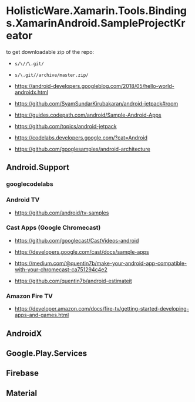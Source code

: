 # HolisticWare.Xamarin.Tools.Bindings.XamarinAndroid.SampleProjectKreator

to get downloadable zip of the repo:

*   `s/\//\.git/`

*   `s/\.git//archive/master.zip/`


*   https://android-developers.googleblog.com/2018/05/hello-world-androidx.html

*   https://github.com/SyamSundarKirubakaran/android-jetpack#room

*   https://guides.codepath.com/android/Sample-Android-Apps

*   https://github.com/topics/android-jetpack

*   https://codelabs.developers.google.com/?cat=Android

*  https://github.com/googlesamples/android-architecture

## Android.Support

### googlecodelabs

### Android TV

*   https://github.com/android/tv-samples

### Cast Apps (Google Chromecast)

*   https://github.com/googlecast/CastVideos-android

*   https://developers.google.com/cast/docs/sample-apps

*   https://medium.com/@quentin7b/make-your-android-app-compatible-with-your-chromecast-ca751294c4e2

*   https://github.com/quentin7b/android-estimateit

### Amazon Fire TV

*   https://developer.amazon.com/docs/fire-tv/getting-started-developing-apps-and-games.html


## AndroidX

## Google.Play.Services 

## Firebase


## Material
